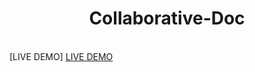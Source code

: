 <h1 align="center">Collaborative-Doc</h1>
<br />
[LIVE DEMO]
<a href="https://collaborative-doc-cn-project-64-65-71.netlify.app">LIVE DEMO</a>
<br />
<!-- ![image](https://user-images.githubusercontent.com/72292326/136656848-46fae12a-8f70-401e-976a-0483806231b0.png) -->
